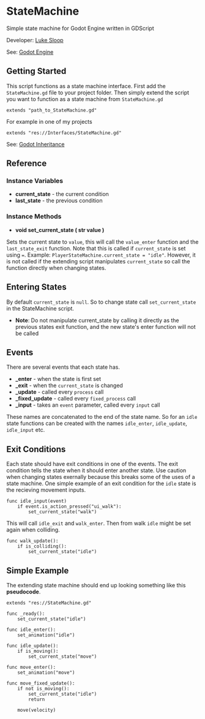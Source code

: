 # StateMachine
Simple state machine for Godot Engine written in GDScript

Developer: [Luke Sloop](https://github.com/LightBoat9)

See: [Godot Engine](https://godotengine.org/) 

## Getting Started
This script functions as a state machine interface. First add the `StateMachine.gd` file to your project folder. Then simply extend the script you want to function as a state machine from `StateMachine.gd`

```
extends "path_to_StateMachine.gd"
```
For example in one of my projects
```
extends "res://Interfaces/StateMachine.gd"
```
See: [Godot Inheritance](https://godot.readthedocs.io/en/stable/learning/scripting/gdscript/gdscript_basics.html#inheritance)

## Reference
### **Instance Variables**
- **current_state** - the current condition
- **last_state** - the previous condition 

### **Instance Methods**

- **void set_current_state ( str value )**

Sets the current state to `value`, this will call the `value_enter` function and the `last_state_exit` function. Note that this is called if `current_state` is set using `=`. Example: `PlayerStateMachine.current_state = "idle"`. However, it is not called if the extending script manipulates `current_state` so call the function directly when changing states.

## Entering States
By default `current_state` is `null`. So to change state call `set_current_state` in the StateMachine script. 

- **Note**: Do not manipulate current_state by calling it directly as the previous states exit function, and the new state's enter function will not be called

## Events
There are several events that each state has.
- **_enter** - when the state is first set
- **_exit** - when the `current_state` is changed
- **_update** - called every `process` call
- **_fixed_update** - called every `fixed_process` call
- **_input** - takes an `event` parameter, called every `input` call

These names are concatenated to the end of the state name. So for an `idle` state functions can be created with the names `idle_enter`, `idle_update`, `idle_input` etc.

## Exit Conditions
Each state should have exit conditions in one of the events. The exit condition tells the state when it should enter another state. Use caution when changing states exernally because this breaks some of the uses of a state machine. One simple example of an exit condition for the `idle` state is the recieving movement inputs.
```
func idle_input(event)
	if event.is_action_pressed("ui_walk"):
		set_current_state("walk")
```
This will call `idle_exit` and `walk_enter`. Then from walk `idle` might be set again when colliding.
```
func walk_update():
	if is_colliding():
    	set_current_state("idle")
```

## Simple Example
The extending state machine should end up looking something like this **pseudocode**.
```
extends "res://StateMachine.gd"

func _ready():
	set_current_state("idle")

func idle_enter():
	set_animation("idle")
    
func idle_update():
	if is_moving():
    	set_current_state("move")
        
func move_enter():
	set_animation("move")
    
func move_fixed_update():
	if not is_moving():
    	set_current_state("idle")
        return
        
    move(velocity)

```
